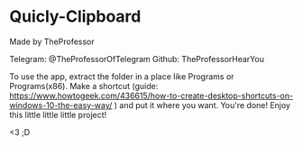 # Quicly-Clipboard #
Made by TheProfessor

Telegram: @TheProfessorOfTelegram
Github: TheProfessorHearYou


To use the app, extract the folder in a place like Programs or Programs(x86). 
Make a shortcut (guide: https://www.howtogeek.com/436615/how-to-create-desktop-shortcuts-on-windows-10-the-easy-way/ ) and put it where you want.
You're done! Enjoy this little little little project!

<3 ;D

